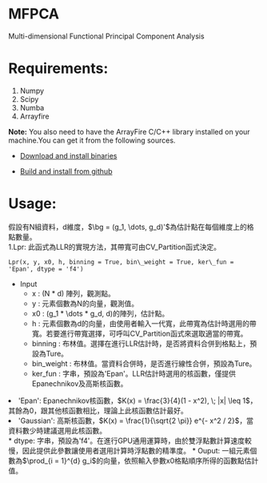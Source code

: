 # MFPCA
Multi-dimensional Functional Principal Component Analysis

# Requirements:
1. Numpy
2. Scipy
3. Numba
4. Arrayfire  

**Note:** You also need to have the ArrayFire C/C++ library installed on your machine.You can get it from the following sources.  

* [Download and install binaries](https://arrayfire.com/download-splash/?redirect\_to=/download)  

* [Build and install from github](https://github.com/arrayfire/arrayfire)  

# Usage:
假設有N組資料，d維度，$\bg = (g_1, \dots, g_d)'$為估計點在每個維度上的格點數量。  
1.Lpr: 此函式為LLR的實現方法，其帶寬可由CV\_Partition函式決定。

    Lpr(x, y, x0, h, binning = True, bin\_weight = True, ker\_fun = 'Epan', dtype = 'f4')

* Input
    * x : (N * d) 陣列，觀測點。
    * y : 元素個數為N的向量，觀測值。
    * x0 : (g_1 * <span class="math inline">\dots</span> * g_d, d)的陣列，估計點。
    * h : 元素個數為d的向量，由使用者輸入一代寬，此帶寬為估計時選用的帶寬。若要進行帶寬選擇，可呼叫CV\_Partition函式來選取適當的帶寬。
    * binning : 布林值。選擇在進行LLR估計時，是否將資料合併到格點上，預設為Ture。
    * bin\_weight : 布林值。當資料合併時，是否進行線性合併，預設為Ture。
    * ker\_fun : 字串，預設為'Epan'。LLR估計時選用的核函數，僅提供Epanechnikov及高斯核函數。
<li>'Epan': Epanechnikov核函數，<span class="math inline">$K(x) = \frac{3}{4}(1 - x^2), \; |x| \leq 1$</span>，其餘為0，跟其他核函數相比，理論上此核函數估計最好。</li>
<li>'Gaussian': 高斯核函數，<span class="math inline">$K(x) = \frac{1}{\sqrt{2 \pi}} e^{- x^2 / 2}$</span>，當資料數少時建議選用此核函數。</li>
    * dtype: 字串，預設為'f4'。在進行GPU通用運算時，由於雙浮點數計算速度較慢，因此提供此參數讓使用者選用計算時浮點數的精準度。
* Ouput: 一組元素個數為$\prod_{i = 1}^{d} g_i$的向量，依照輸入參數x0格點順序所得的函數點估計值。

